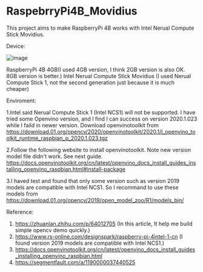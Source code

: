 # RaspebrryPi4B_Movidius

This project aims to make RaspberryPi 4B works with Intel Nerual Compute Stick Movidius.

Device:

![image](https://github.com/superyxm/RaspebrryPi4B_Movidius/blob/main/mydevice.jpg)

RaspberryPi 4B 4GB(I used 4GB version, I think 2GB version is also OK. 8GB version is better.)
Intel Nerual Compute Stick Movidius (I used Nerual Compute Stick 1, not the second generation just because it is much cheaper)

Enviroment:

1.Intel said Nerual Compute Stick 1 (Intel NCS1) will not be supported. I have tried some Openvino version, and I find I can success on version 2020.1.023 while I faild in newer version. Download openvinotoolkit from
  https://download.01.org/opencv/2020/openvinotoolkit/2020.1/l_openvino_toolkit_runtime_raspbian_p_2020.1.023.tgz

2.Follow the following website to install openvinotoolkit. Note new version model file didn't work. See next guide.
  https://docs.openvinotoolkit.org/cn/latest/openvino_docs_install_guides_installing_openvino_raspbian.html#install-package
  
3.I haved test and found that only some version such as version 2019 models are compatible with Intel NCS1. So I recommand to use these models from
  https://download.01.org/opencv/2019/open_model_zoo/R1/models_bin/
  
  
Reference:
1. https://zhuanlan.zhihu.com/p/64012705 (In this article, It help me build simple opencv demo quickly.)
2. https://www.rs-online.com/designspark/raspberry-pi-4intel-1-cn (I found version 2019 models are compatible with Intel NCS1.)
3. https://docs.openvinotoolkit.org/cn/latest/openvino_docs_install_guides_installing_openvino_raspbian.html
4. https://segmentfault.com/a/1190000037440525

